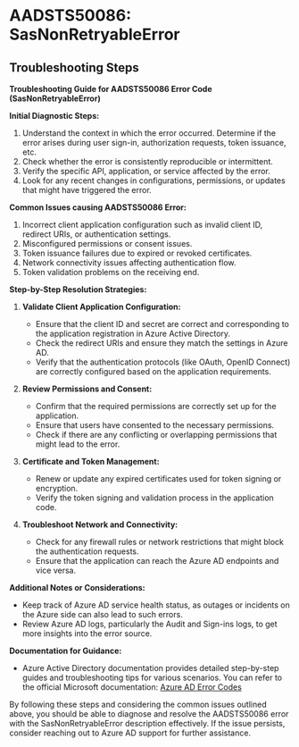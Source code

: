 # AADSTS50086: SasNonRetryableError


## Troubleshooting Steps
**Troubleshooting Guide for AADSTS50086 Error Code (SasNonRetryableError)**

**Initial Diagnostic Steps:**
1. Understand the context in which the error occurred. Determine if the error arises during user sign-in, authorization requests, token issuance, etc.
2. Check whether the error is consistently reproducible or intermittent.
3. Verify the specific API, application, or service affected by the error.
4. Look for any recent changes in configurations, permissions, or updates that might have triggered the error.

**Common Issues causing AADSTS50086 Error:**
1. Incorrect client application configuration such as invalid client ID, redirect URIs, or authentication settings.
2. Misconfigured permissions or consent issues.
3. Token issuance failures due to expired or revoked certificates.
4. Network connectivity issues affecting authentication flow.
5. Token validation problems on the receiving end.

**Step-by-Step Resolution Strategies:**
1. **Validate Client Application Configuration:**
   - Ensure that the client ID and secret are correct and corresponding to the application registration in Azure Active Directory.
   - Check the redirect URIs and ensure they match the settings in Azure AD.
   - Verify that the authentication protocols (like OAuth, OpenID Connect) are correctly configured based on the application requirements.

2. **Review Permissions and Consent:**
   - Confirm that the required permissions are correctly set up for the application.
   - Ensure that users have consented to the necessary permissions.
   - Check if there are any conflicting or overlapping permissions that might lead to the error.

3. **Certificate and Token Management:**
   - Renew or update any expired certificates used for token signing or encryption.
   - Verify the token signing and validation process in the application code.
   
4. **Troubleshoot Network and Connectivity:**
   - Check for any firewall rules or network restrictions that might block the authentication requests.
   - Ensure that the application can reach the Azure AD endpoints and vice versa.

**Additional Notes or Considerations:**
- Keep track of Azure AD service health status, as outages or incidents on the Azure side can also lead to such errors.
- Review Azure AD logs, particularly the Audit and Sign-ins logs, to get more insights into the error source.

**Documentation for Guidance:**
- Azure Active Directory documentation provides detailed step-by-step guides and troubleshooting tips for various scenarios. You can refer to the official Microsoft documentation: [Azure AD Error Codes](https://docs.microsoft.com/en-us/azure/active-directory/develop/reference-aadsts-error-codes)

By following these steps and considering the common issues outlined above, you should be able to diagnose and resolve the AADSTS50086 error with the SasNonRetryableError description effectively. If the issue persists, consider reaching out to Azure AD support for further assistance.